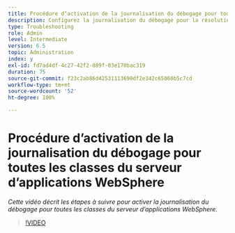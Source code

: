 ```yaml
---
title: Procédure d’activation de la journalisation du débogage pour toutes les classes du serveur d’applications WebSphere
description: Configurez la journalisation du débogage pour la résolution des problèmes liés au serveur d’applications WebSphere.
type: Troubleshooting
role: Admin
level: Intermediate
version: 6.5
topic: Administration
index: y
exl-id: fd7ad4df-4c27-42f2-889f-03e170bac319
duration: 75
source-git-commit: f23c2ab86d42531113690df2e342c65060b5c7cd
workflow-type: tm+mt
source-wordcount: '52'
ht-degree: 100%

---
```


# Procédure d’activation de la journalisation du débogage pour toutes les classes du serveur d’applications WebSphere

*Cette vidéo décrit les étapes à suivre pour activer la journalisation du débogage pour toutes les classes du serveur d’applications WebSphere.*

>[!VIDEO](https://video.tv.adobe.com/v/335523?quality=12&learn=on)
